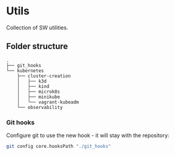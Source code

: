 # Utils

Collection of SW utilities.

## Folder structure

```text
.
├── git_hooks
└── kubernetes
    ├── cluster-creation
    │   ├── k3d
    │   ├── kind
    │   ├── microk8s
    │   ├── minikube
    │   └── vagrant-kubeadm
    └── observability
```

### Git hooks

Configure git to use the new hook - it will stay with the repository:

```bash
git config core.hooksPath "./git_hooks"
```
